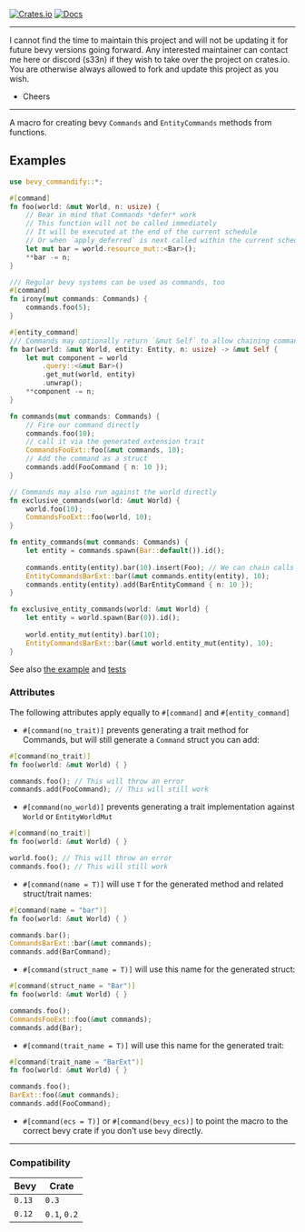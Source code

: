 [![Crates.io](https://img.shields.io/crates/v/bevy_commandify.svg)](https://crates.io/crates/bevy_commandify)
[![Docs](https://docs.rs/bevy_commandify/badge.svg)](https://docs.rs/bevy_commandify/latest/bevy_commandify/)

---

I cannot find the time to maintain this project and will not be updating it for future bevy versions going forward. Any interested maintainer can contact me here or discord (s33n) if they wish to take over the project on crates.io. You are otherwise always allowed to fork and update this project as you wish.

- Cheers

---

A macro for creating bevy `Commands` and `EntityCommands` methods from functions.

## Examples

```rust
use bevy_commandify::*;

#[command]
fn foo(world: &mut World, n: usize) {
    // Bear in mind that Commands *defer* work
    // This function will not be called immediately
    // It will be executed at the end of the current schedule 
    // Or when `apply_deferred` is next called within the current schedule
    let mut bar = world.resource_mut::<Bar>();
    **bar -= n;
}

/// Regular bevy systems can be used as commands, too
#[command]
fn irony(mut commands: Commands) {
    commands.foo(5);
}

#[entity_command]
/// Commands may optionally return `&mut Self` to allow chaining command calls
fn bar(world: &mut World, entity: Entity, n: usize) -> &mut Self {
    let mut component = world
        .query::<&mut Bar>()
        .get_mut(world, entity)
        .unwrap();
    **component -= n;
}

fn commands(mut commands: Commands) {
    // Fire our command directly
    commands.foo(10);
    // call it via the generated extension trait
    CommandsFooExt::foo(&mut commands, 10);
    // Add the command as a struct
    commands.add(FooCommand { n: 10 });
}

// Commands may also run against the world directly
fn exclusive_commands(world: &mut World) {
    world.foo(10);
    CommandsFooExt::foo(world, 10);
}

fn entity_commands(mut commands: Commands) {
    let entity = commands.spawn(Bar::default()).id();
    
    commands.entity(entity).bar(10).insert(Foo); // We can chain calls to other commands
    EntityCommandsBarExt::bar(&mut commands.entity(entity), 10);
    commands.entity(entity).add(BarEntityCommand { n: 10 });
}

fn exclusive_entity_commands(world: &mut World) {
    let entity = world.spawn(Bar(0)).id();
    
    world.entity_mut(entity).bar(10);
    EntityCommandsBarExt::bar(&mut world.entity_mut(entity), 10);
}
```

See also [the example](/examples/sandbox/src/main.rs) and [tests](/tests)


### Attributes

The following attributes apply equally to `#[command]` and `#[entity_command]`

- `#[command(no_trait)]` prevents generating a trait method for Commands, but will still generate a `Command` struct you can add:
```rust
#[command(no_trait)]
fn foo(world: &mut World) { }

commands.foo(); // This will throw an error
commands.add(FooCommand); // This will still work
```

- `#[command(no_world)]` prevents generating a trait implementation against `World` or `EntityWorldMut`
```rust
#[command(no_trait)]
fn foo(world: &mut World) { }

world.foo(); // This will throw an error
commands.foo(); // This will still work
```

- `#[command(name = T)]` will use `T` for the generated method and related struct/trait names:
```rust
#[command(name = "bar")]
fn foo(world: &mut World) { }

commands.bar();
CommandsBarExt::bar(&mut commands);
commands.add(BarCommand);
```

- `#[command(struct_name = T)]` will use this name for the generated struct:
```rust
#[command(struct_name = "Bar")]
fn foo(world: &mut World) { }

commands.foo();
CommandsFooExt::foo(&mut commands);
commands.add(Bar);
```

- `#[command(trait_name = T)]` will use this name for the generated trait:
```rust
#[command(trait_name = "BarExt")]
fn foo(world: &mut World) { }

commands.foo();
BarExt::foo(&mut commands);
commands.add(FooCommand);
```

- `#[command(ecs = T)]` or `#[command(bevy_ecs)]` to point the macro to the correct bevy crate if you don't use `bevy` directly.

---

### Compatibility

| Bevy   | Crate        |
|--------|--------------|
| `0.13` | `0.3`        |
| `0.12` | `0.1`, `0.2` |
